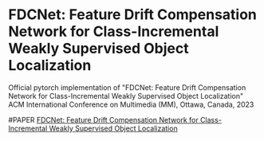 # FDCNet: Feature Drift Compensation Network for Class-Incremental Weakly Supervised Object Localization
Official pytorch implementation of "FDCNet: Feature Drift Compensation Network for Class-Incremental Weakly Supervised Object Localization" \
ACM International Conference on Multimedia (MM), Ottawa, Canada, 2023

#PAPER
[FDCNet: Feature Drift Compensation Network for Class-Incremental Weakly Supervised Object Localization](https://arxiv.org/pdf/2309.09122v1.pdf)

